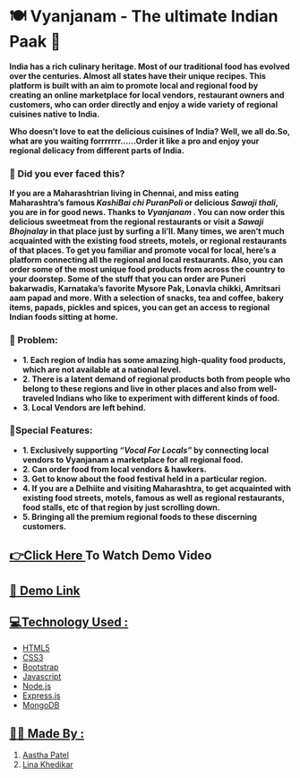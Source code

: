 #  🍽 Vyanjanam - The ultimate Indian Paak 🍱
**India has a rich culinary heritage. Most of our traditional food has evolved over the centuries. Almost all states have their unique recipes.
This platform is built with an aim to promote local and regional food by creating an online marketplace for local vendors, restaurant owners and customers, who can order directly and enjoy a wide variety of regional cuisines native to India.**

**Who doesn’t love to eat the delicious cuisines of India? Well, we all do.So, what are you waiting forrrrrrr……Order it like a pro and enjoy your regional delicacy from different parts of India.**

<h3 align="left">🧾 Did you ever faced this?</h3>

**If you are a Maharashtrian living in Chennai, and miss eating Maharashtra’s famous <em>KashiBai chi PuranPoli</em> or delicious <em>Sawaji thali</em>, you are in for good news. Thanks to <em>Vyanjanam </em>. You can now order this delicious sweetmeat from the regional restaurants or visit a <em> Sawaji Bhojnalay </em> in that place just by surfing a li’ll.
Many times, we aren’t much acquainted with the existing food streets, motels, or regional restaurants of that places. To get you familiar and promote vocal for local, here’s a platform connecting all the regional and local restaurants. Also, you can order some of the most unique food products from across the country to your doorstep. Some of the stuff that you can order are Puneri bakarwadis, Karnataka’s favorite Mysore Pak, Lonavla chikki, Amritsari aam papad and more. With a selection of snacks, tea and coffee, bakery items, papads, pickles and spices, you can get an access to regional Indian foods sitting at home.**


<h3 align="left">🧾 Problem:</h3>

- **1. Each region of India has some amazing high-quality food products, which are not available at a national level.**
- **2. There is a latent demand of regional products both from people who belong to these regions and live in other places and also from well-traveled Indians who like to experiment with different kinds of food.**
- **3. Local Vendors are left behind.**

<h3 align="left">🧾Special Features:</h3>

- **1. Exclusively supporting <em> “Vocal For Locals” </em> by connecting local vendors to Vyanjanam a marketplace for all regional food.**
- **2. Can order food from local vendors & hawkers.**
- **3. Get to know about the food festival held in a particular region.**
- **4. If you are a Delhiite and visiting Maharashtra, to get acquainted with existing food streets, motels, famous as well as regional restaurants, food stalls, etc of that region by just scrolling down.**
- **5. Bringing all the premium regional foods to these discerning customers.**




## <a href="https://drive.google.com/file/d/13T6MhoTDsDyJxAtl290QSi5w6QYvuoXz/view?usp=sharing"> 👉Click Here </a> To Watch Demo Video
## <a href="#">🔗 Demo Link
## 💻Technology Used :
* HTML5
* CSS3
* Bootstrap
* Javascript
* Node.js
* Express.js
* MongoDB

## 👩‍💻 Made By :
  1. [Aastha Patel](https://github.com/patelaastha)
  2. [Lina Khedikar](https://github.com/linakhedikar)

